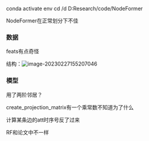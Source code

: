 conda activate env
cd /d D:Research/code/NodeFormer

NodeFormer在正常划分下不佳

### 数据

feats有点奇怪

结构：![image-20230227155207046](C:\Users\Ononoki\AppData\Roaming\Typora\typora-user-images\image-20230227155207046.png)



### 模型

用了两阶邻居？

create_projection_matrix有一个乘常数不知道为了什么

计算某条边的att时序号反了过来

RF和论文中不一样
